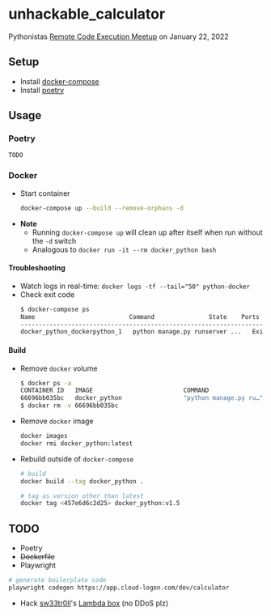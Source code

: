 # unhackable_calculator

Pythonistas [Remote Code Execution Meetup](https://www.meetup.com/pythonistas/events/283364790/) on January 22, 2022

## Setup
* Install [docker-compose](https://docs.docker.com/compose/install/)
* Install [poetry](https://python-poetry.org/docs/)

## Usage
### Poetry
`TODO`

### Docker
* Start container
    ```bash
    docker-compose up --build --remove-orphans -d
    ```
* **Note**
    * Running `docker-compose up` will clean up after itself when run without the `-d` switch
    * Analogous to `docker run -it --rm docker_python bash`

#### Troubleshooting
* Watch logs in real-time: `docker logs -tf --tail="50" python-docker`
* Check exit code
    ```bash
    $ docker-compose ps
    Name                          Command               State    Ports
    ------------------------------------------------------------------------------
    docker_python_dockerpython_1   python manage.py runserver ...   Exit 0
    ```

#### Build
* Remove `docker` volume
    ```bash
    $ docker ps -a
    CONTAINER ID   IMAGE                         COMMAND                  CREATED         STATUS                       PORTS     NAMES
    66696bb035bc   docker_python                 "python manage.py ru…"   8 minutes ago   Exited (0) 36 seconds ago              docker_python_dockerpython_1
    $ docker rm -v 66696bb035bc
    ```
* Remove `docker` image
    ```bash
    docker images
    docker rmi docker_python:latest
    ```
* Rebuild outside of `docker-compose`
    ```bash
    # build
    docker build --tag docker_python .

    # tag as version other than latest
    docker tag <457e6d6c2d25> docker_python:v1.5
    ```

## TODO
* Poetry
* ~~Dockerfile~~
* Playwright
```bash
# generate boilerplate code
playwright codegen https://app.cloud-logon.com/dev/calculator
```
* Hack [sw33tr0ll](https://github.com/sw33tr0ll)'s [Lambda box](https://app.cloud-logon.com/dev/calculator) (no DDoS plz)
